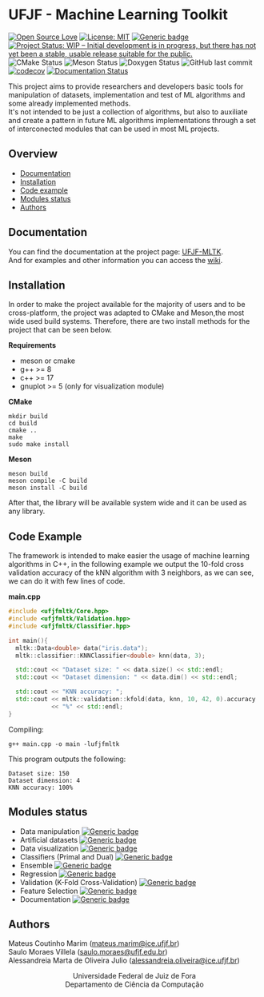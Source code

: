 # UFJF - Machine Learning Toolkit

[![Open Source Love](https://badges.frapsoft.com/os/v1/open-source.png?v=103)](https://github.com/ellerbrock/open-source-badges/) 
[![License: MIT](https://img.shields.io/badge/License-MIT-yellow.svg)](https://opensource.org/licenses/MIT)
[![Generic badge](https://img.shields.io/badge/c++-17-blue.svg)](https://shields.io/)
[![Project Status: WIP – Initial development is in progress, but there has not yet been a stable, usable release suitable for the public.](https://www.repostatus.org/badges/latest/wip.svg)](https://www.repostatus.org/#wip)
![CMake Status](https://github.com/mateus558/UFJF-Machine-Learning-Toolkit/workflows/CMake/badge.svg)
![Meson Status](https://github.com/mateus558/UFJF-Machine-Learning-Toolkit/workflows/Meson/badge.svg)
![Doxygen Status](https://github.com/mateus558/UFJF-Machine-Learning-Toolkit/workflows/Doxygen/badge.svg)
![GitHub last commit](https://img.shields.io/github/last-commit/mateus558/UFJF-MLTK)
[![codecov](https://codecov.io/gh/mateus558/UFJF-Machine-Learning-Toolkit/branch/main/graph/badge.svg?token=HOZTZONSZY)](https://codecov.io/gh/mateus558/UFJF-Machine-Learning-Toolkit)
[![Documentation Status](https://readthedocs.org/projects/ufjf-mltk/badge/?version=documentation)](https://ufjf-mltk.readthedocs.io/en/documentation/?badge=documentation)


This project aims to provide researchers and developers basic tools for manipulation of datasets, implementation and test of ML algorithms
and some already implemented methods.<br />
It's not intended to be just a collection of algorithms, but also to auxiliate and create a pattern in future ML algorithms implementations
through a set of interconected modules that can be used in most ML projects.<br />

## Overview

- [Documentation](#documentation)
- [Installation](#installation)
- [Code example](#code-example)
- [Modules status](#modules-status)
- [Authors](#authors)

## Documentation
You can find the documentation at the project page: [UFJF-MLTK](https://mateus558.github.io/UFJF-MLTK/index.html). <br />
And for examples and other information you can access the [wiki](https://github.com/mateus558/Machine-Learning-Toolkit/wiki).

## Installation
In order to make the project available for the majority of users and to be cross-platform, the project was adapted to CMake and Meson,the most wide used build systems. Therefore, there are two install methods for the project that can be seen below.

**Requirements**
* meson or cmake
* g++ >= 8
* c++ >= 17
* gnuplot >= 5 (only for visualization module)

**CMake**
```
mkdir build
cd build
cmake ..
make
sudo make install
```

**Meson**
```
meson build
meson compile -C build
meson install -C build
```
After that, the library will be available system wide and it can be used as any library.

## Code Example

The framework is intended to make easier the usage of machine learning algorithms in C++, in the following example we output the 10-fold cross validation accuracy of the kNN algorithm with 3 neighbors, as we can see, we can do it with few lines of code.  

**main.cpp**
```cpp
#include <ufjfmltk/Core.hpp>
#include <ufjfmltk/Validation.hpp>
#include <ufjfmltk/Classifier.hpp>

int main(){
  mltk::Data<double> data("iris.data");
  mltk::classifier::KNNClassifier<double> knn(data, 3);

  std::cout << "Dataset size: " << data.size() << std::endl;
  std::cout << "Dataset dimension: " << data.dim() << std::endl;

  std::cout << "KNN accuracy: ";
  std::cout << mltk::validation::kfold(data, knn, 10, 42, 0).accuracy
            << "%" << std::endl;
}
```
Compiling:
```
g++ main.cpp -o main -lufjfmltk
```

This program outputs the following:

```
Dataset size: 150
Dataset dimension: 4
KNN accuracy: 100%
```


## Modules status
* Data manipulation [![Generic badge](https://img.shields.io/badge/status-Ready-green.svg)](https://shields.io/)
* Artificial datasets [![Generic badge](https://img.shields.io/badge/status-Ready-green.svg)](https://shields.io/)
* Data visualization [![Generic badge](https://img.shields.io/badge/status-Ready-green.svg)](https://shields.io/)
* Classifiers (Primal and Dual) [![Generic badge](https://img.shields.io/badge/status-Ready-green.svg)](https://shields.io/)
* Ensemble [![Generic badge](https://img.shields.io/badge/status-Ready-green.svg)](https://shields.io/)
* Regression [![Generic badge](https://img.shields.io/badge/status-Ready-green.svg)](https://shields.io/)
* Validation (K-Fold Cross-Validation) [![Generic badge](https://img.shields.io/badge/status-Ready-green.svg)](https://shields.io/)
* Feature Selection [![Generic badge](https://img.shields.io/badge/status-WIP-yellow.svg)](https://shields.io/)
* Documentation [![Generic badge](https://img.shields.io/badge/status-WIP-yellow.svg)](https://shields.io/)


## Authors
Mateus Coutinho Marim (mateus.marim@ice.ufjf.br) <br />
Saulo Moraes Villela (saulo.moraes@ufjf.edu.br)<br />
Alessandreia Marta de Oliveira Julio (alessandreia.oliveira@ice.ufjf.br)<br />

<p align="center">
  Universidade Federal de Juiz de Fora <br />
  Departamento de Ciência da Computação
</p>
